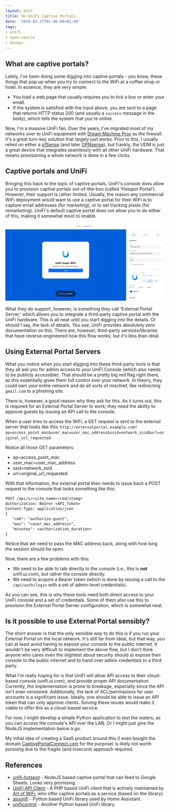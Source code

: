 ```yaml
---
layout: post
title: On UniFi Captive Portals
date: '2024-03-27T01:00:00+01:00'
tags:
- unifi
- open-source
- devops
---
```


## What are captive portals?

Lately, I've been doing some digging into captive portals - you know, these things that pop up when you try to connect to the WiFi at a coffee shop or hotel. In essence, they are very simple:

* You load a web page that usually requires you to tick a box or enter your email.
* If the system is satisfied with the input above, you are sent to a page that returns HTTP status 200 (and usually a `success` message in the body), which tells the system that you're online.

Now, I'm a massive UniFi fan. Over the years, I've migrated most of my networks over to UniFi equipment with [Dream Machine Pros](https://store.ui.com/us/en/collections/unifi-dream-machine/products/udm-pro) as the firewall. It's a great turn-key solution that largely just works. Prior to this, I usually relied on either a [pfSense](https://www.pfsense.org/) (and later [OPNsense](https://opnsense.org/)), but frankly, the UDM is just a great device that integrates seamlessly with all other UniFi hardware. That means provisioning a whole network is done in a few clicks.

## Captive portals and UniFi

Bringing this back to the topic of captive portals, UniFi's console does allow you to provision captive portals out-of-the-box (called 'Hotspot Portal'). However, their support is rather limited. Usually, the reason any commercial WiFi deployment would want to use a captive portal for their WiFi is to capture email addresses (for marketing), or to set tracking pixels (for remarketing). UniFi's default captive portal does not allow you to do either of this, making it somewhat moot to enable.

![UniFi's built-in hotspot/captive portal](/assets/unifi-built-in-captive-portal.png)

What they do support, however, is something they call 'External Portal Server,' which allows you to integrate a third-party captive portal with the UniFi hardware. This is all neat until you start digging into the details. Or should I say, the lack of details. You see, UniFi provides absolutely *zero* documentation on this. There are, however, third-party services/libraries that have reverse-engineered how this flow works, but it's less than ideal.

## Using External Portal Servers

What you notice when you start digging into these third-party tools is that they all ask you for admin access to your UniFi Console (which also needs to be publicly accessible). That should be a pretty big red flag right there, as this essentially gives them full control over your network. In theory, they could own your entire network and do all sorts of mischief, like redirecting `gmail.com` to a phishing site.

There is, however, a good reason why they ask for this. As it turns out, this is required for an External Portal Server to work; they need the ability to approve guests by issuing an API call to the console.

When a user tries to access the WiFi, a GET request is sent to the external server that looks like this:
`http://externalportal.example.com?ap=access_point_mac&user_mac=user_mac_address&ssid=network_ssid&url=original_url_requested`

Notice all those GET parameters:

* ap=access_point_mac
* user_mac=user_mac_address
* ssid=network_ssid
* url=original_url_requested

With that information, the external portal then needs to issue back a POST request to the console that looks something like this:

```
POST /api/s/<site_name>/cmd/stamgr
Authorization: Bearer <API_Token>
Content-Type: application/json
{
   "cmd": "authorize-guest",
   "mac": "<user_mac_address>",
   "minutes": <authorization_duration>
}
```

Notice that we need to pass the MAC address back, along with how long the session should be open.

Now, there are a few problems with this:

* We need to be able to talk directly to the console (i.e., this is **not** unifi.ui.com), but rather the console directly.
* We need to acquire a Bearer token (which is done by issuing a call to the `/api/auth/login` with a set of admin-level credentials).

As you can see, this is why these tools need both direct access to your UniFi console and a set of credentials. Some of them also use this to provision the External Portal Server configuration, which is somewhat neat.

## Is it possible to use External Portal sensibly?

The short answer is that the only sensible way to do this is if you run your External Portal on the local network. It's still far from ideal, but that way, you can at least avoid having to expose your console to the public internet. It wouldn't be very difficult to implement the above flow, but I don't think anyone who cares even the slightest about security should a) expose their console to the public internet and b) hand over admin credentials to a third party.

What I'm really hoping for is that UniFi will allow API access to their cloud-based console (unifi.ui.com), and provide proper API documentation. Currently, the implementation is prone to breakage, especially since the API isn't even versioned. Additionally, the lack of ACL/permissions for user accounts is a significant issue. Ideally, one should be able to issue an API token that can only approve clients. Solving these issues would make it viable to offer this as a cloud-based service.

For now, I might develop a simple Python application to test the waters, as you can access the console's API over the LAN. Or I might just give the NodeJS implementation below a go.

My initial idea of creating a SaaS product around this (I even bought the domain [CaptivePortalConnect.com](https://captiveportalconnect.com/) for the purpose) is likely not worth pursuing due to the fragile (and insecure) approach required.

## References

* [unifi-hotspot](https://github.com/woodjme/unifi-hotspot) - NodeJS based captive portal that can feed to Google Sheets. Looks very promising.
* [UniFi API Client](https://github.com/Art-of-WiFi/UniFi-API-client) - A PHP based UniFi client that is actively maintained by [Art of WiFi](https://artofwifi.net), who offer captive portals as a service (based on the library).
* [aiounifi](https://github.com/Kane610/aiounifi) - Python based UniFi library used by Home Assistant.
* [unificontrol](https://github.com/nickovs/unificontrol) - Another Python based UniFi library.